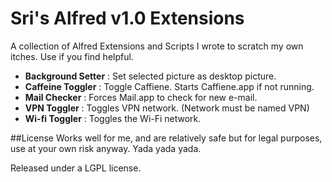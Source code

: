 # Sri's Alfred v1.0 Extensions

A collection of Alfred Extensions and Scripts I wrote to scratch my own itches.
Use if you find helpful.

* **Background Setter** : Set selected picture as desktop picture.
* **Caffeine Toggler** : Toggle Caffiene. Starts Caffiene.app if not running.
* **Mail Checker** : Forces Mail.app to check for new e-mail.
* **VPN Toggler** : Toggles VPN network. (Network must be named VPN)
* **Wi-fi Toggler** : Toggles the Wi-Fi network.

##License
Works well for me, and are relatively safe but for legal purposes, 
use at your own risk anyway. Yada yada yada.

Released under a LGPL license. 
